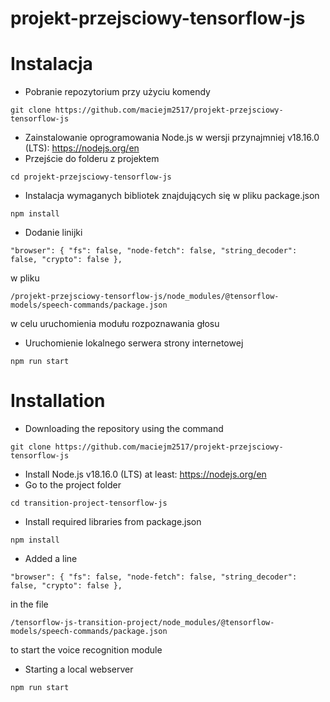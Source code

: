 # projekt-przejsciowy-tensorflow-js

# Instalacja
* Pobranie repozytorium przy użyciu komendy
```
git clone https://github.com/maciejm2517/projekt-przejsciowy-tensorflow-js
```
* Zainstalowanie oprogramowania Node.js w wersji przynajmniej v18.16.0 (LTS): https://nodejs.org/en
* Przejście do folderu z projektem 
```
cd projekt-przejsciowy-tensorflow-js
```

* Instalacja wymaganych bibliotek znajdujących się w pliku package.json
```
npm install
```

* Dodanie linijki
```
"browser": { "fs": false, "node-fetch": false, "string_decoder": false, "crypto": false },
```
w pliku 
```
/projekt-przejsciowy-tensorflow-js/node_modules/@tensorflow-models/speech-commands/package.json
```
w celu uruchomienia modułu rozpoznawania głosu

* Uruchomienie lokalnego serwera strony internetowej
```
npm run start
``` 

# Installation
* Downloading the repository using the command
```
git clone https://github.com/maciejm2517/projekt-przejsciowy-tensorflow-js
```
* Install Node.js v18.16.0 (LTS) at least: https://nodejs.org/en
* Go to the project folder
```
cd transition-project-tensorflow-js
```

* Install required libraries from package.json
```
npm install
```

* Added a line
```
"browser": { "fs": false, "node-fetch": false, "string_decoder": false, "crypto": false },
```
in the file
```
/tensorflow-js-transition-project/node_modules/@tensorflow-models/speech-commands/package.json
```
to start the voice recognition module

* Starting a local webserver
```
npm run start
```
